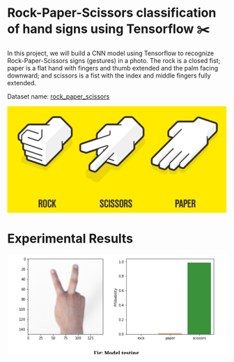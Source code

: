 # Rock-Paper-Scissors classification of hand signs using Tensorflow ✂️
<p> In this project, we will build a CNN model using Tensorflow to recognize Rock-Paper-Scissors signs (gestures) in a photo. The rock is a closed fist; paper is a flat hand with fingers and thumb extended and the
palm facing downward; and scissors is a fist with the index and middle fingers fully extended. </p>

Dataset name: [rock_paper_scissors](https://www.tensorflow.org/datasets/catalog/rock_paper_scissors)

![intro](./rock.PNG)

# Experimental Results

![outcome](./result.PNG)
